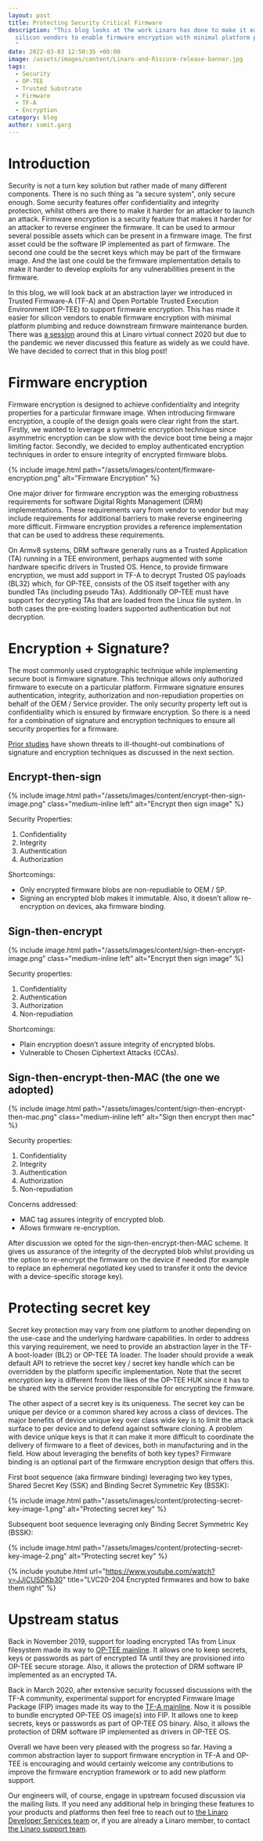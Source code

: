 ```yaml
---
layout: post
title: Protecting Security Critical Firmware
description: "This blog looks at the work Linaro has done to make it easier for
  silicon vendors to enable firmware encryption with minimal platform plumbing.
  "
date: 2022-03-03 12:50:35 +00:00
image: /assets/images/content/Linaro-and-Riscure-release-banner.jpg
tags:
  - Security
  - OP-TEE
  - Trusted Substrate
  - Firmware
  - TF-A
  - Encryption
category: blog
author: sumit.garg
---
```

# Introduction

Security is not a turn key solution but rather made of many different components. There is no such thing as “a secure system”, only secure enough. Some security features offer confidentiality and integrity protection, whilst others are there to make it harder for an attacker to launch an attack. Firmware encryption is a security feature that makes it harder for an attacker to reverse engineer the firmware. It can be used to armour several possible assets which can be present in a firmware image. The first asset could be the software IP implemented as part of firmware. The second one could be the secret keys which may be part of the firmware image. And the last one could be the firmware implementation details to make it harder to develop exploits for any vulnerabilities present in the firmware.

In this blog, we will look back at an abstraction layer we introduced in Trusted Firmware-A (TF-A) and Open Portable Trusted Execution Environment (OP-TEE) to support firmware encryption. This has made it easier for silicon vendors to enable firmware encryption with minimal platform plumbing and reduce downstream firmware maintenance burden. There was [a session](https://www.youtube.com/watch?v=JJjCUSDKb30) around this at Linaro virtual connect 2020 but due to the pandemic we never discussed this feature as widely as we could have. We have decided to correct that in this blog post!

# Firmware encryption

Firmware encryption is designed to achieve confidentiality and integrity properties for a particular firmware image. When introducing firmware encryption, a couple of the design goals were clear right from the start. Firstly, we wanted to leverage a symmetric encryption technique since asymmetric encryption can be slow with the device boot time being a major limiting factor. Secondly, we decided to employ authenticated encryption techniques in order to ensure integrity of encrypted firmware blobs.

{% include image.html path="/assets/images/content/firmware-encryption.png" alt="Firmware Encryption" %}

One major driver for firmware encryption was the emerging robustness requirements for software Digital Rights Management (DRM) implementations. These requirements vary from vendor to vendor but may include requirements for additional barriers to make reverse engineering more difficult. Firmware encryption provides a reference implementation that can be used to address these requirements.

On Armv8 systems, DRM software generally runs as a Trusted Application (TA) running in a TEE environment, perhaps augmented with some hardware specific drivers in Trusted OS. Hence, to provide firmware encryption, we must add support in TF-A to decrypt Trusted OS payloads (BL32) which, for OP-TEE, consists of the OS itself together with any bundled TAs (including pseudo TAs). Additionally OP-TEE must have support for decrypting TAs that are loaded from the Linux file system. In both cases the pre-existing loaders supported authentication but not decryption.

# Encryption + Signature?

The most commonly used cryptographic technique while implementing secure boot is firmware signature. This technique allows only authorized firmware to execute on a particular platform. Firmware signature ensures authentication, integrity, authorization and non-repudiation properties on behalf of the OEM / Service provider. The only security property left out is confidentiality which is ensured by firmware encryption. So there is a need for a combination of signature and encryption techniques to ensure all security properties for a firmware.

[Prior studies](https://theworld.com/~dtd/sign_encrypt/sign_encrypt7.html) have shown threats to ill-thought-out combinations of signature and encryption techniques as discussed in the next section.

## Encrypt-then-sign

{% include image.html path="/assets/images/content/encrypt-then-sign-image.png" class="medium-inline left" alt="Encrypt then sign image" %}

Security Properties:

1. Confidentiality 
2. Integrity
3. Authentication
4. Authorization

Shortcomings:

* Only encrypted firmware blobs are non-repudiable to OEM / SP.
* Signing an encrypted blob makes it immutable. Also, it doesn’t allow re-encryption on devices, aka firmware binding.

## Sign-then-encrypt

{% include image.html path="/assets/images/content/sign-then-encrypt-image.png" class="medium-inline left" alt="Encrypt then sign image" %}

Security properties:

1. Confidentiality
2. Authentication
3. Authorization
4. Non-repudiation

Shortcomings:

* Plain encryption doesn’t assure integrity of encrypted blobs.
* Vulnerable to Chosen Ciphertext Attacks (CCAs).

## Sign-then-encrypt-then-MAC (the one we adopted)

{% include image.html path="/assets/images/content/sign-then-encrypt-then-mac.png" class="medium-inline left" alt="Sign then encrypt then mac" %}

Security properties:

1. Confidentiality
2. Integrity
3. Authentication
4. Authorization
5. Non-repudiation

Concerns addressed:

* MAC tag assures integrity of encrypted blob.
* Allows firmware re-encryption.

After discussion we opted for the sign-then-encrypt-then-MAC scheme. It gives us assurance of the integrity of the decrypted blob whilst providing us the option to re-encrypt the firmware on the device if needed (for example to replace an ephemeral negotiated key used to transfer it onto the device with a device-specific storage key).

# Protecting secret key

Secret key protection may vary from one platform to another depending on the use-case and the underlying hardware capabilities. In order to address this varying requirement, we need to provide an abstraction layer in the TF-A boot-loader (BL2) or OP-TEE TA loader. The loader should provide a weak default API to retrieve the secret key / secret key handle which can be overridden by the platform specific implementation. Note that the secret encryption key is different from the likes of the OP-TEE HUK since it has to be shared with the service provider responsible for encrypting the firmware.

The other aspect of a secret key is its uniqueness. The secret key can be unique per device or a common shared key across a class of devices. The major benefits of device unique key over class wide key is to limit the attack surface to per device and to defend against software cloning. A problem with device unique keys is that it can make it more difficult to coordinate the delivery of firmware to a fleet of devices, both in manufacturing and in the field. How about leveraging the benefits of both key types? Firmware binding is an optional part of the firmware encryption design that offers this.

First boot sequence (aka firmware binding) leveraging two key types, Shared Secret Key (SSK) and Binding Secret Symmetric Key (BSSK):

{% include image.html path="/assets/images/content/protecting-secret-key-image-1.png" alt="Protecting secret key" %}

Subsequent boot sequence leveraging only Binding Secret Symmetric Key (BSSK):

{% include image.html path="/assets/images/content/protecting-secret-key-image-2.png" alt="Protecting secret key" %}

{% include youtube.html url="https://www.youtube.com/watch?v=JJjCUSDKb30" title="LVC20-204 Encrypted firmwares and how to bake them right" %}

# Upstream status

Back in November 2019, support for loading encrypted TAs from Linux filesystem made its way to [OP-TEE mainline](https://www.google.com/url?q=https://github.com/OP-TEE/optee_os/pull/3340&sa=D&source=docs&ust=1646317138336730&usg=AOvVaw2TuaJZxFPTnH6IwNskglt6). It allows one to keep secrets, keys or passwords as part of encrypted TA until they are provisioned into OP-TEE secure storage. Also, it allows the protection of DRM software IP implemented as an encrypted TA.

Back in March 2020, after extensive security focussed discussions with the TF-A community, experimental support for encrypted Firmware Image Package (FIP) images made its way to the [TF-A mainline](https://trustedfirmware-a.readthedocs.io/en/latest/design/trusted-board-boot.html#authenticated-encryption-framework). Now it is possible to bundle encrypted OP-TEE OS image(s) into FIP. It allows one to keep secrets, keys or passwords as part of OP-TEE OS binary. Also, it allows the protection of DRM software IP implemented as drivers in OP-TEE OS.

Overall we have been very pleased with the progress so far. Having a common abstraction layer to support firmware encryption in TF-A and OP-TEE is encouraging and would certainly welcome any contributions to improve the firmware encryption framework or to add new platform support.

Our engineers will, of course, engage in upstream focused discussion via the mailing lists. If you need any additional help in bringing these features to your products and platforms then feel free to reach out to [the Linaro Developer Services team](https://www.linaro.org/services/) or, if you are already a Linaro member, to contact [the Linaro support team](https://www.linaro.org/support).